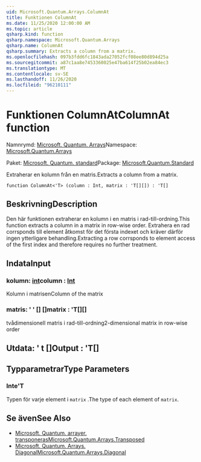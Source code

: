 ```yaml
---
uid: Microsoft.Quantum.Arrays.ColumnAt
title: Funktionen ColumnAt
ms.date: 11/25/2020 12:00:00 AM
ms.topic: article
qsharp.kind: function
qsharp.namespace: Microsoft.Quantum.Arrays
qsharp.name: ColumnAt
qsharp.summary: Extracts a column from a matrix.
ms.openlocfilehash: 097b3fdd6fc1843ada27052fcf08ee80d894d25a
ms.sourcegitcommit: a87c1aa8e7453360025e47ba614f25b02ea84ec3
ms.translationtype: MT
ms.contentlocale: sv-SE
ms.lasthandoff: 11/26/2020
ms.locfileid: "96210111"
---
```

# <a name="columnat-function"></a><span data-ttu-id="dfe15-102">Funktionen ColumnAt</span><span class="sxs-lookup"><span data-stu-id="dfe15-102">ColumnAt function</span></span>

<span data-ttu-id="dfe15-103">Namnrymd: [Microsoft. Quantum. Arrays](xref:Microsoft.Quantum.Arrays)</span><span class="sxs-lookup"><span data-stu-id="dfe15-103">Namespace: [Microsoft.Quantum.Arrays](xref:Microsoft.Quantum.Arrays)</span></span>

<span data-ttu-id="dfe15-104">Paket: [Microsoft. Quantum. standard](https://nuget.org/packages/Microsoft.Quantum.Standard)</span><span class="sxs-lookup"><span data-stu-id="dfe15-104">Package: [Microsoft.Quantum.Standard](https://nuget.org/packages/Microsoft.Quantum.Standard)</span></span>


<span data-ttu-id="dfe15-105">Extraherar en kolumn från en matris.</span><span class="sxs-lookup"><span data-stu-id="dfe15-105">Extracts a column from a matrix.</span></span>

```qsharp
function ColumnAt<'T> (column : Int, matrix : 'T[][]) : 'T[]
```


## <a name="description"></a><span data-ttu-id="dfe15-106">Beskrivning</span><span class="sxs-lookup"><span data-stu-id="dfe15-106">Description</span></span>

<span data-ttu-id="dfe15-107">Den här funktionen extraherar en kolumn i en matris i rad-till-ordning.</span><span class="sxs-lookup"><span data-stu-id="dfe15-107">This function extracts a column in a matrix in row-wise order.</span></span>
<span data-ttu-id="dfe15-108">Extrahera en rad corrsponds till element åtkomst för det första indexet och kräver därför ingen ytterligare behandling.</span><span class="sxs-lookup"><span data-stu-id="dfe15-108">Extracting a row corrsponds to element access of the first index and therefore requires no further treatment.</span></span>

## <a name="input"></a><span data-ttu-id="dfe15-109">Indata</span><span class="sxs-lookup"><span data-stu-id="dfe15-109">Input</span></span>

### <a name="column--int"></a><span data-ttu-id="dfe15-110">kolumn: [int](xref:microsoft.quantum.lang-ref.int)</span><span class="sxs-lookup"><span data-stu-id="dfe15-110">column : [Int](xref:microsoft.quantum.lang-ref.int)</span></span>

<span data-ttu-id="dfe15-111">Kolumn i matrisen</span><span class="sxs-lookup"><span data-stu-id="dfe15-111">Column of the matrix</span></span>


### <a name="matrix--t"></a><span data-ttu-id="dfe15-112">matris: ' ' [] []</span><span class="sxs-lookup"><span data-stu-id="dfe15-112">matrix : 'T[][]</span></span>

<span data-ttu-id="dfe15-113">tvådimensionell matris i rad-till-ordning</span><span class="sxs-lookup"><span data-stu-id="dfe15-113">2-dimensional matrix in row-wise order</span></span>



## <a name="output--t"></a><span data-ttu-id="dfe15-114">Utdata: ' t []</span><span class="sxs-lookup"><span data-stu-id="dfe15-114">Output : 'T[]</span></span>



## <a name="type-parameters"></a><span data-ttu-id="dfe15-115">Typparametrar</span><span class="sxs-lookup"><span data-stu-id="dfe15-115">Type Parameters</span></span>

### <a name="t"></a><span data-ttu-id="dfe15-116">Inte</span><span class="sxs-lookup"><span data-stu-id="dfe15-116">'T</span></span>

<span data-ttu-id="dfe15-117">Typen för varje element i `matrix` .</span><span class="sxs-lookup"><span data-stu-id="dfe15-117">The type of each element of `matrix`.</span></span>

## <a name="see-also"></a><span data-ttu-id="dfe15-118">Se även</span><span class="sxs-lookup"><span data-stu-id="dfe15-118">See Also</span></span>

- [<span data-ttu-id="dfe15-119">Microsoft. Quantum. arrayer. transponeras</span><span class="sxs-lookup"><span data-stu-id="dfe15-119">Microsoft.Quantum.Arrays.Transposed</span></span>](xref:Microsoft.Quantum.Arrays.Transposed)
- [<span data-ttu-id="dfe15-120">Microsoft. Quantum. Arrays. Diagonal</span><span class="sxs-lookup"><span data-stu-id="dfe15-120">Microsoft.Quantum.Arrays.Diagonal</span></span>](xref:Microsoft.Quantum.Arrays.Diagonal)